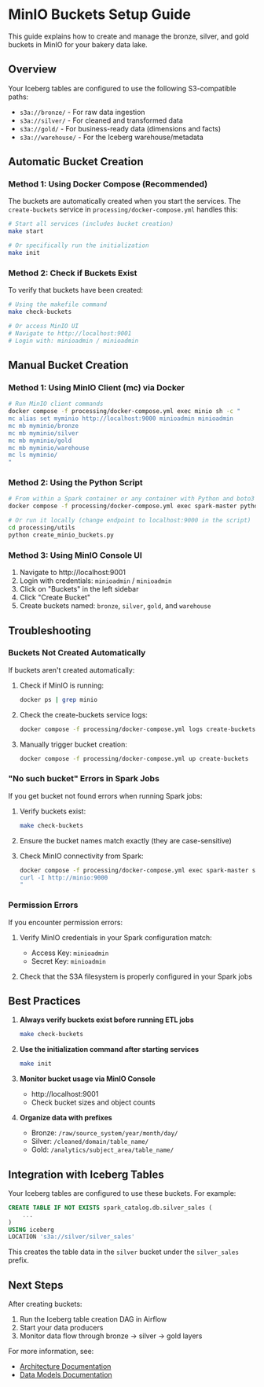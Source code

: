 # MinIO Buckets Setup Guide

This guide explains how to create and manage the bronze, silver, and gold buckets in MinIO for your bakery data lake.

## Overview

Your Iceberg tables are configured to use the following S3-compatible paths:
- `s3a://bronze/` - For raw data ingestion
- `s3a://silver/` - For cleaned and transformed data
- `s3a://gold/` - For business-ready data (dimensions and facts)
- `s3a://warehouse/` - For the Iceberg warehouse/metadata

## Automatic Bucket Creation

### Method 1: Using Docker Compose (Recommended)

The buckets are automatically created when you start the services. The `create-buckets` service in `processing/docker-compose.yml` handles this:

```bash
# Start all services (includes bucket creation)
make start

# Or specifically run the initialization
make init
```

### Method 2: Check if Buckets Exist

To verify that buckets have been created:

```bash
# Using the makefile command
make check-buckets

# Or access MinIO UI
# Navigate to http://localhost:9001
# Login with: minioadmin / minioadmin
```

## Manual Bucket Creation

### Method 1: Using MinIO Client (mc) via Docker

```bash
# Run MinIO client commands
docker compose -f processing/docker-compose.yml exec minio sh -c "
mc alias set myminio http://localhost:9000 minioadmin minioadmin
mc mb myminio/bronze
mc mb myminio/silver
mc mb myminio/gold
mc mb myminio/warehouse
mc ls myminio/
"
```

### Method 2: Using the Python Script

```bash
# From within a Spark container or any container with Python and boto3
docker compose -f processing/docker-compose.yml exec spark-master python /opt/spark/jobs/utils/create_minio_buckets.py

# Or run it locally (change endpoint to localhost:9000 in the script)
cd processing/utils
python create_minio_buckets.py
```

### Method 3: Using MinIO Console UI

1. Navigate to http://localhost:9001
2. Login with credentials: `minioadmin` / `minioadmin`
3. Click on "Buckets" in the left sidebar
4. Click "Create Bucket"
5. Create buckets named: `bronze`, `silver`, `gold`, and `warehouse`

## Troubleshooting

### Buckets Not Created Automatically

If buckets aren't created automatically:

1. Check if MinIO is running:
   ```bash
   docker ps | grep minio
   ```

2. Check the create-buckets service logs:
   ```bash
   docker compose -f processing/docker-compose.yml logs create-buckets
   ```

3. Manually trigger bucket creation:
   ```bash
   docker compose -f processing/docker-compose.yml up create-buckets
   ```

### "No such bucket" Errors in Spark Jobs

If you get bucket not found errors when running Spark jobs:

1. Verify buckets exist:
   ```bash
   make check-buckets
   ```

2. Ensure the bucket names match exactly (they are case-sensitive)

3. Check MinIO connectivity from Spark:
   ```bash
   docker compose -f processing/docker-compose.yml exec spark-master sh -c "
   curl -I http://minio:9000
   "
   ```

### Permission Errors

If you encounter permission errors:

1. Verify MinIO credentials in your Spark configuration match:
   - Access Key: `minioadmin`
   - Secret Key: `minioadmin`

2. Check that the S3A filesystem is properly configured in your Spark jobs

## Best Practices

1. **Always verify buckets exist before running ETL jobs**
   ```bash
   make check-buckets
   ```

2. **Use the initialization command after starting services**
   ```bash
   make init
   ```

3. **Monitor bucket usage via MinIO Console**
   - http://localhost:9001
   - Check bucket sizes and object counts

4. **Organize data with prefixes**
   - Bronze: `/raw/source_system/year/month/day/`
   - Silver: `/cleaned/domain/table_name/`
   - Gold: `/analytics/subject_area/table_name/`

## Integration with Iceberg Tables

Your Iceberg tables are configured to use these buckets. For example:

```sql
CREATE TABLE IF NOT EXISTS spark_catalog.db.silver_sales (
    ...
)
USING iceberg
LOCATION 's3a://silver/silver_sales'
```

This creates the table data in the `silver` bucket under the `silver_sales` prefix.

## Next Steps

After creating buckets:

1. Run the Iceberg table creation DAG in Airflow
2. Start your data producers
3. Monitor data flow through bronze → silver → gold layers

For more information, see:
- [Architecture Documentation](./architecture.md)
- [Data Models Documentation](./data_models.md)